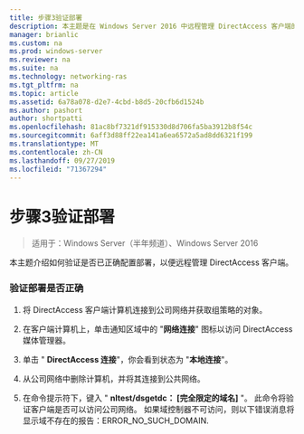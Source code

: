 ```yaml
---
title: 步骤3验证部署
description: 本主题是在 Windows Server 2016 中远程管理 DirectAccess 客户端的指南的一部分。
manager: brianlic
ms.custom: na
ms.prod: windows-server
ms.reviewer: na
ms.suite: na
ms.technology: networking-ras
ms.tgt_pltfrm: na
ms.topic: article
ms.assetid: 6a78a078-d2e7-4cbd-b8d5-20cfb6d1524b
ms.author: pashort
author: shortpatti
ms.openlocfilehash: 81ac8bf7321df915330d8d706fa5ba3912b8f54c
ms.sourcegitcommit: 6aff3d88ff22ea141a6ea6572a5ad8dd6321f199
ms.translationtype: MT
ms.contentlocale: zh-CN
ms.lasthandoff: 09/27/2019
ms.locfileid: "71367294"
---
```

# <a name="step-3-verify-the-deployment"></a>步骤3验证部署

>适用于：Windows Server（半年频道）、Windows Server 2016

本主题介绍如何验证是否已正确配置部署，以便远程管理 DirectAccess 客户端。  
  
### <a name="to-verify-proper-deployment"></a>验证部署是否正确  
  
1.  将 DirectAccess 客户端计算机连接到公司网络并获取组策略的对象。  
  
2.  在客户端计算机上，单击通知区域中的 "**网络连接**" 图标以访问 DirectAccess 媒体管理器。  
  
3.  单击 " **DirectAccess 连接**"，你会看到状态为 "**本地连接**"。  
  
4.  从公司网络中删除计算机，并将其连接到公共网络。  
  
5.  在命令提示符下，键入 " **nltest/dsgetdc： [完全限定的域名]** "。 此命令将验证客户端是否可以访问公司网络。 如果域控制器不可访问，则以下错误消息将显示域不存在的报告：ERROR_NO_SUCH_DOMAIN.  
  


